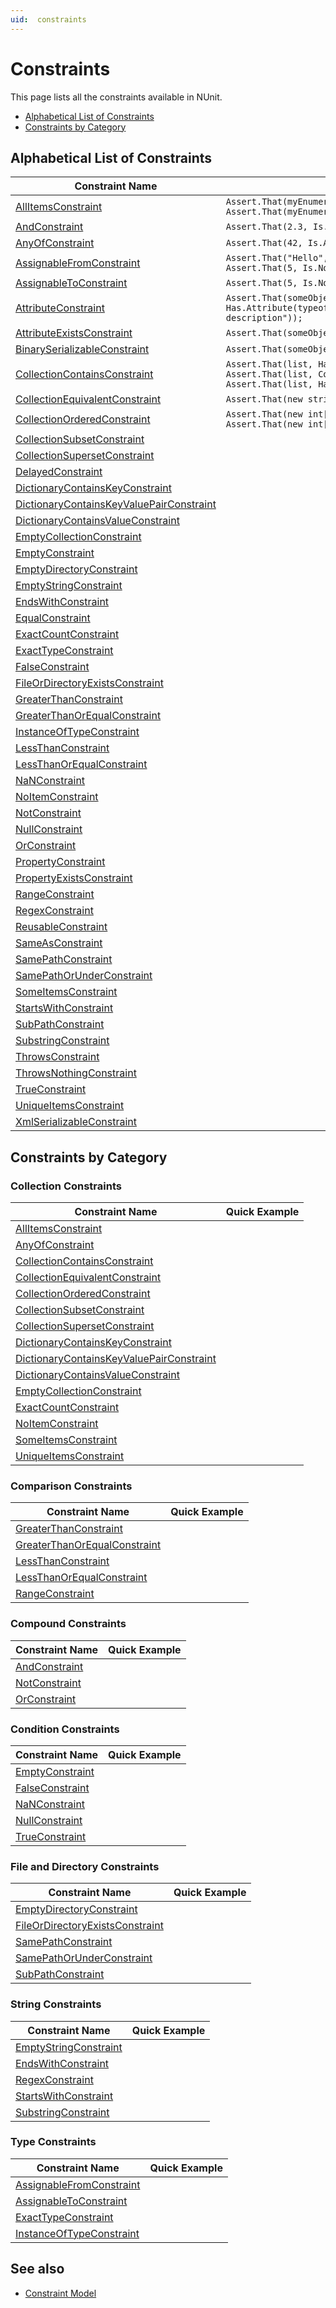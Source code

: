 ```yaml
---
uid:  constraints
---
```


# Constraints

<!-- markdownlint-disable MD033 -->

This page lists all the constraints available in NUnit.

* [Alphabetical List of Constraints](#alphabetical-list-of-constraints)
* [Constraints by Category](#constraints-by-category)

## Alphabetical List of Constraints

|                                     Constraint Name                                     |                                                  Quick Example of Basic Usage                                                   |
| --------------------------------------------------------------------------------------- | ------------------------------------------------------------------------------------------------------------------------------- |
| [AllItemsConstraint](AllItemsConstraint.md)                                             | `Assert.That(myEnumerable, Has.All.GreaterThan(32))`<br/>`Assert.That(myEnumerable, Is.All.InstanceOf<string>()`                |
| [AndConstraint](AndConstraint.md)                                                       | `Assert.That(2.3, Is.GreaterThan(2.0).And.LessThan(3.0))`                                                                       |
| [AnyOfConstraint](AnyOfConstraint.md)                                                   | `Assert.That(42, Is.AnyOf(0, -1, 42, 100));`                                                                                    |
| [AssignableFromConstraint](AssignableFromConstraint.md)                                 | `Assert.That("Hello", Is.AssignableFrom(typeof(string)));`<br/>`Assert.That(5, Is.Not.AssignableFrom<string>());`               |
| [AssignableToConstraint](AssignableToConstraint.md)                                     | `Assert.That(5, Is.Not.AssignableTo(typeof(string)));`                                                                          |
| [AttributeConstraint](AttributeConstraint.md)                                           | `Assert.That(someObject, Has.Attribute(typeof(TestFixtureAttribute)).Property("Description").EqualTo("My description"));`       |
| [AttributeExistsConstraint](AttributeExistsConstraint.md)                               | `Assert.That(someObject, Has.Attribute<TestFixtureAttribute>());`                                                               |
| [BinarySerializableConstraint](BinarySerializableConstraint.md)                         | `Assert.That(someObject, Is.BinarySerializable));`                                                                              |
| [CollectionContainsConstraint](CollectionContainsConstraint.md)                         | `Assert.That(list, Has.Member("a"));`<br/>`Assert.That(list, Contains.Item("c"));`<br/>`Assert.That(list, Has.No.Member("x"));` |
| [CollectionEquivalentConstraint](CollectionEquivalentConstraint.md)                     | `Assert.That(new string[] { "c", "a", "b" }, Is.EquivalentTo(myArray));`                                                        |
| [CollectionOrderedConstraint](CollectionOrderedConstraint.md)                           | `Assert.That(new int[] { 1, 2, 3 }, Is.Ordered)`<br/> `Assert.That(new int[] { 3, 2, 1 }, Is.Ordered);`                         |
| [CollectionSubsetConstraint](CollectionSubsetConstraint.md)                             |                                                                                                                                 |
| [CollectionSupersetConstraint](CollectionSupersetConstraint.md)                         |                                                                                                                                 |
| [DelayedConstraint](DelayedConstraint.md)                                               |                                                                                                                                 |
| [DictionaryContainsKeyConstraint](DictionaryContainsKeyConstraint.md)                   |                                                                                                                                 |
| [DictionaryContainsKeyValuePairConstraint](DictionaryContainsKeyValuePairConstraint.md) |                                                                                                                                 |
| [DictionaryContainsValueConstraint](DictionaryContainsValueConstraint.md)               |                                                                                                                                 |
| [EmptyCollectionConstraint](EmptyCollectionConstraint.md)                               |                                                                                                                                 |
| [EmptyConstraint](EmptyConstraint.md)                                                   |                                                                                                                                 |
| [EmptyDirectoryConstraint](EmptyDirectoryConstraint.md)                                 |                                                                                                                                 |
| [EmptyStringConstraint](EmptyStringConstraint.md)                                       |                                                                                                                                 |
| [EndsWithConstraint](EndsWithConstraint.md)                                             |                                                                                                                                 |
| [EqualConstraint](EqualConstraint.md)                                                   |                                                                                                                                 |
| [ExactCountConstraint](ExactCountConstraint.md)                                         |                                                                                                                                 |
| [ExactTypeConstraint](ExactTypeConstraint.md)                                           |                                                                                                                                 |
| [FalseConstraint](FalseConstraint.md)                                                   |                                                                                                                                 |
| [FileOrDirectoryExistsConstraint](FileOrDirectoryExistsConstraint.md)                   |                                                                                                                                 |
| [GreaterThanConstraint](GreaterThanConstraint.md)                                       |                                                                                                                                 |
| [GreaterThanOrEqualConstraint](GreaterThanOrEqualConstraint.md)                         |                                                                                                                                 |
| [InstanceOfTypeConstraint](InstanceOfTypeConstraint.md)                                 |                                                                                                                                 |
| [LessThanConstraint](LessThanConstraint.md)                                             |                                                                                                                                 |
| [LessThanOrEqualConstraint](LessThanOrEqualConstraint.md)                               |                                                                                                                                 |
| [NaNConstraint](NaNConstraint.md)                                                       |                                                                                                                                 |
| [NoItemConstraint](NoItemConstraint.md)                                                 |                                                                                                                                 |
| [NotConstraint](NotConstraint.md)                                                       |                                                                                                                                 |
| [NullConstraint](NullConstraint.md)                                                     |                                                                                                                                 |
| [OrConstraint](OrConstraint.md)                                                         |                                                                                                                                 |
| [PropertyConstraint](PropertyConstraint.md)                                             |                                                                                                                                 |
| [PropertyExistsConstraint](PropertyExistsConstraint.md)                                 |                                                                                                                                 |
| [RangeConstraint](RangeConstraint.md)                                                   |                                                                                                                                 |
| [RegexConstraint](RegexConstraint.md)                                                   |                                                                                                                                 |
| [ReusableConstraint](ReusableConstraint.md)                                             |                                                                                                                                 |
| [SameAsConstraint](SameAsConstraint.md)                                                 |                                                                                                                                 |
| [SamePathConstraint](SamePathConstraint.md)                                             |                                                                                                                                 |
| [SamePathOrUnderConstraint](SamePathOrUnderConstraint.md)                               |                                                                                                                                 |
| [SomeItemsConstraint](SomeItemsConstraint.md)                                           |                                                                                                                                 |
| [StartsWithConstraint](StartsWithConstraint.md)                                         |                                                                                                                                 |
| [SubPathConstraint](SubPathConstraint.md)                                               |                                                                                                                                 |
| [SubstringConstraint](SubstringConstraint.md)                                           |                                                                                                                                 |
| [ThrowsConstraint](ThrowsConstraint.md)                                                 |                                                                                                                                 |
| [ThrowsNothingConstraint](ThrowsNothingConstraint.md)                                   |                                                                                                                                 |
| [TrueConstraint](TrueConstraint.md)                                                     |                                                                                                                                 |
| [UniqueItemsConstraint](UniqueItemsConstraint.md)                                       |                                                                                                                                 |
| [XmlSerializableConstraint](XmlSerializableConstraint.md)                               |                                                                                                                                 |

## Constraints by Category

### Collection Constraints

|                                     Constraint Name                                     | Quick Example |
| --------------------------------------------------------------------------------------- | ------------- |
| [AllItemsConstraint](AllItemsConstraint.md)                                             |               |
| [AnyOfConstraint](AnyOfConstraint.md)                                                   |               |
| [CollectionContainsConstraint](CollectionContainsConstraint.md)                         |               |
| [CollectionEquivalentConstraint](CollectionEquivalentConstraint.md)                     |               |
| [CollectionOrderedConstraint](CollectionOrderedConstraint.md)                           |               |
| [CollectionSubsetConstraint](CollectionSubsetConstraint.md)                             |               |
| [CollectionSupersetConstraint](CollectionSupersetConstraint.md)                         |               |
| [DictionaryContainsKeyConstraint](DictionaryContainsKeyConstraint.md)                   |               |
| [DictionaryContainsKeyValuePairConstraint](DictionaryContainsKeyValuePairConstraint.md) |               |
| [DictionaryContainsValueConstraint](DictionaryContainsValueConstraint.md)               |               |
| [EmptyCollectionConstraint](EmptyCollectionConstraint.md)                               |               |
| [ExactCountConstraint](ExactCountConstraint.md)                                         |               |
| [NoItemConstraint](NoItemConstraint.md)                                                 |               |
| [SomeItemsConstraint](SomeItemsConstraint.md)                                           |               |
| [UniqueItemsConstraint](UniqueItemsConstraint.md)                                       |               |

### Comparison Constraints

|                         Constraint Name                         | Quick Example |
| --------------------------------------------------------------- | ------------- |
| [GreaterThanConstraint](GreaterThanConstraint.md)               |               |
| [GreaterThanOrEqualConstraint](GreaterThanOrEqualConstraint.md) |               |
| [LessThanConstraint](LessThanConstraint.md)                     |               |
| [LessThanOrEqualConstraint](LessThanOrEqualConstraint.md)       |               |
| [RangeConstraint](RangeConstraint.md)                           |               |

### Compound Constraints

|          Constraint Name          | Quick Example |
| --------------------------------- | ------------- |
| [AndConstraint](AndConstraint.md) |               |
| [NotConstraint](NotConstraint.md) |               |
| [OrConstraint](OrConstraint.md)   |               |

### Condition Constraints

|            Constraint Name            | Quick Example |
| ------------------------------------- | ------------- |
| [EmptyConstraint](EmptyConstraint.md) |               |
| [FalseConstraint](FalseConstraint.md) |               |
| [NaNConstraint](NaNConstraint.md)     |               |
| [NullConstraint](NullConstraint.md)   |               |
| [TrueConstraint](TrueConstraint.md)   |               |

### File and Directory Constraints

|                            Constraint Name                            | Quick Example |
| --------------------------------------------------------------------- | ------------- |
| [EmptyDirectoryConstraint](EmptyDirectoryConstraint.md)               |               |
| [FileOrDirectoryExistsConstraint](FileOrDirectoryExistsConstraint.md) |               |
| [SamePathConstraint](SamePathConstraint.md)                           |               |
| [SamePathOrUnderConstraint](SamePathOrUnderConstraint.md)             |               |
| [SubPathConstraint](SubPathConstraint.md)                             |               |

### String Constraints

|                  Constraint Name                  | Quick Example |
| ------------------------------------------------- | ------------- |
| [EmptyStringConstraint](EmptyStringConstraint.md) |               |
| [EndsWithConstraint](EndsWithConstraint.md)       |               |
| [RegexConstraint](RegexConstraint.md)             |               |
| [StartsWithConstraint](StartsWithConstraint.md)   |               |
| [SubstringConstraint](SubstringConstraint.md)     |               |

### Type Constraints

|                     Constraint Name                     | Quick Example |
| ------------------------------------------------------- | ------------- |
| [AssignableFromConstraint](AssignableFromConstraint.md) |               |
| [AssignableToConstraint](AssignableToConstraint.md)     |               |
| [ExactTypeConstraint](ExactTypeConstraint.md)           |               |
| [InstanceOfTypeConstraint](InstanceOfTypeConstraint.md) |               |

## See also

* [Constraint Model](xref:constraintmodel)
